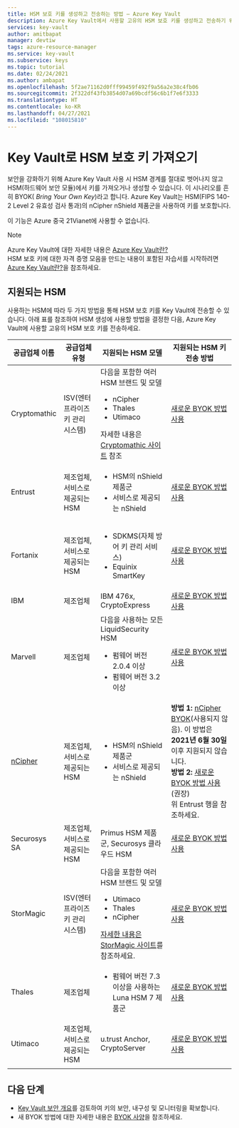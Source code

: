```yaml
---
title: HSM 보호 키를 생성하고 전송하는 방법 – Azure Key Vault
description: Azure Key Vault에서 사용할 고유의 HSM 보호 키를 생성하고 전송하기 위한 계획을 세우는 방법을 알아봅니다. BYOK, 즉 Bring Your Own Key라고도 합니다.
services: key-vault
author: amitbapat
manager: devtiw
tags: azure-resource-manager
ms.service: key-vault
ms.subservice: keys
ms.topic: tutorial
ms.date: 02/24/2021
ms.author: ambapat
ms.openlocfilehash: 5f2ae71162d0fff99459f492f9a56a2e38c4fb06
ms.sourcegitcommit: 2f322df43fb3854d07a69bcdf56c6b1f7e6f3333
ms.translationtype: HT
ms.contentlocale: ko-KR
ms.lasthandoff: 04/27/2021
ms.locfileid: "108015810"
---
```

# <a name="import-hsm-protected-keys-to-key-vault"></a>Key Vault로 HSM 보호 키 가져오기

보안을 강화하기 위해 Azure Key Vault 사용 시 HSM 경계를 절대로 벗어나지 않고 HSM(하드웨어 보안 모듈)에서 키를 가져오거나 생성할 수 있습니다. 이 시나리오를 흔히 BYOK( *Bring Your Own Key*)라고 합니다. Azure Key Vault는 HSM(FIPS 140-2 Level 2 유효성 검사 통과)의 nCipher nShield 제품군을 사용하여 키를 보호합니다.

이 기능은 Azure 중국 21Vianet에 사용할 수 없습니다.

> [!NOTE]
> Azure Key Vault에 대한 자세한 내용은 [Azure Key Vault란?](../general/overview.md)  
> HSM 보호 키에 대한 자격 증명 모음을 만드는 내용이 포함된 자습서를 시작하려면 [Azure Key Vault란?](../general/overview.md)을 참조하세요.

## <a name="supported-hsms"></a>지원되는 HSM

사용하는 HSM에 따라 두 가지 방법을 통해 HSM 보호 키를 Key Vault에 전송할 수 있습니다. 아래 표를 참조하여 HSM 생성에 사용할 방법을 결정한 다음, Azure Key Vault에 사용할 고유의 HSM 보호 키를 전송하세요. 

|공급업체 이름|공급업체 유형|지원되는 HSM 모델|지원되는 HSM 키 전송 방법|
|---|---|---|---|
|Cryptomathic|ISV(엔터프라이즈 키 관리 시스템)|다음을 포함한 여러 HSM 브랜드 및 모델<ul><li>nCipher</li><li>Thales</li><li>Utimaco</li></ul>자세한 내용은 [Cryptomathic 사이트](https://www.cryptomathic.com/azurebyok) 참조|[새로운 BYOK 방법 사용](hsm-protected-keys-byok.md)|
|Entrust|제조업체,<br/>서비스로 제공되는 HSM|<ul><li>HSM의 nShield 제품군</li><li>서비스로 제공되는 nShield</ul>|[새로운 BYOK 방법 사용](hsm-protected-keys-byok.md)|
|Fortanix|제조업체,<br/>서비스로 제공되는 HSM|<ul><li>SDKMS(자체 방어 키 관리 서비스)</li><li>Equinix SmartKey</li></ul>|[새로운 BYOK 방법 사용](hsm-protected-keys-byok.md)|
|IBM|제조업체|IBM 476x, CryptoExpress|[새로운 BYOK 방법 사용](hsm-protected-keys-byok.md)|
|Marvell|제조업체|다음을 사용하는 모든 LiquidSecurity HSM<ul><li>펌웨어 버전 2.0.4 이상</li><li>펌웨어 버전 3.2 이상</li></ul>|[새로운 BYOK 방법 사용](hsm-protected-keys-byok.md)|
|[nCipher](https://www.ncipher.com/products/key-management/cloud-microsoft-azure)|제조업체,<br/>서비스로 제공되는 HSM|<ul><li>HSM의 nShield 제품군</li><li>서비스로 제공되는 nShield</ul>|**방법 1:** [nCipher BYOK](hsm-protected-keys-ncipher.md)(사용되지 않음). 이 방법은 <strong>2021년 6월 30일</strong> 이후 지원되지 않습니다.<br/>**방법 2:** [새로운 BYOK 방법 사용](hsm-protected-keys-byok.md)(권장)<br/>위 Entrust 행을 참조하세요.|
|Securosys SA|제조업체,<br/>서비스로 제공되는 HSM|Primus HSM 제품군, Securosys 클라우드 HSM|[새로운 BYOK 방법 사용](hsm-protected-keys-byok.md)|
|StorMagic|ISV(엔터프라이즈 키 관리 시스템)|다음을 포함한 여러 HSM 브랜드 및 모델<ul><li>Utimaco</li><li>Thales</li><li>nCipher</li></ul>[자세한 내용은 StorMagic 사이트](https://stormagic.com/doc/svkms/Content/Integrations/Azure_KeyVault_BYOK.htm)를 참조하세요.|[새로운 BYOK 방법 사용](hsm-protected-keys-byok.md)|
|Thales|제조업체|<ul><li>펌웨어 버전 7.3 이상을 사용하는 Luna HSM 7 제품군</li></ul>| [새로운 BYOK 방법 사용](hsm-protected-keys-byok.md)|
|Utimaco|제조업체,<br/>서비스로 제공되는 HSM|u.trust Anchor, CryptoServer|[새로운 BYOK 방법 사용](hsm-protected-keys-byok.md)|
|||||

## <a name="next-steps"></a>다음 단계

* [Key Vault 보안 개요](../general/security-features.md)를 검토하여 키의 보안, 내구성 및 모니터링을 확보합니다.
* 새 BYOK 방법에 대한 자세한 내용은 [BYOK 사양](./byok-specification.md)을 참조하세요.